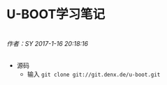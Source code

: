 # U-BOOT学习笔记

#
*作者：SY*
*2017-1-16 20:18:16*
##

+ 源码
	+ 输入 `git clone git://git.denx.de/u-boot.git`
	
